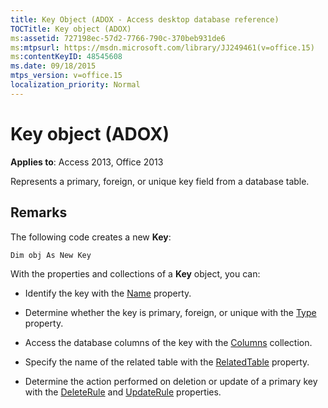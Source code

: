 ```yaml
---
title: Key Object (ADOX - Access desktop database reference)
TOCTitle: Key object (ADOX)
ms:assetid: 727198ec-57d2-7766-790c-370beb931de6
ms:mtpsurl: https://msdn.microsoft.com/library/JJ249461(v=office.15)
ms:contentKeyID: 48545608
ms.date: 09/18/2015
mtps_version: v=office.15
localization_priority: Normal
---
```


# Key object (ADOX)


**Applies to**: Access 2013, Office 2013

Represents a primary, foreign, or unique key field from a database table.

## Remarks

The following code creates a new **Key**:

`Dim obj As New Key`

With the properties and collections of a **Key** object, you can:

- Identify the key with the [Name](name-property-adox.md) property.

- Determine whether the key is primary, foreign, or unique with the [Type](https://docs.microsoft.com/office/vba/access/concepts/miscellaneous/type-property-keyadox) property.

- Access the database columns of the key with the [Columns](columns-collection-adox.md) collection.

- Specify the name of the related table with the [RelatedTable](relatedtable-property-adox.md) property.

- Determine the action performed on deletion or update of a primary key with the [DeleteRule](deleterule-property-adox.md) and [UpdateRule](updaterule-property-adox.md) properties.


